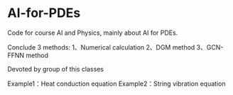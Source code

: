 # AI-for-PDEs
Code for course AI and Physics, mainly about AI for PDEs.

Conclude 3 methods:
1、Numerical calculation
2、DGM method 
3、GCN-FFNN method

Devoted  by group of this classes

Example1：Heat conduction equation
Example2：String vibration equation
